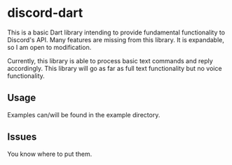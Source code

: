 # discord-dart

This is a basic Dart library intending to provide fundamental functionality to Discord's API.
Many features are missing from this library. It is expandable, so I am open to modification.

Currently, this library is able to process basic text commands and reply accordingly.
This library will go as far as full text functionality but no voice functionality.

## Usage

Examples can/will be found in the example directory.

## Issues

You know where to put them.